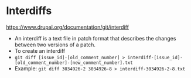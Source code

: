# Interdiffs

https://www.drupal.org/documentation/git/interdiff


 * An interdiff is a text file in patch format that describes the changes between two versions of a patch.
 * To create an interdiff
 * `git diff [issue_id]-[old_comment_number] > interdiff-[issue_id]-[old_comment_number]-[new_comment_number].txt`
 * Example: `git diff 3034926-2 3034926-8 > interdiff-3034926-2-8.txt`
